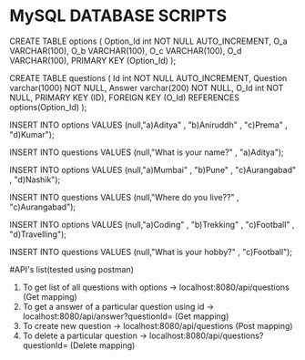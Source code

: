 # MySQL DATABASE SCRIPTS

CREATE TABLE options (
  Option_Id int NOT NULL AUTO_INCREMENT,
  O_a VARCHAR(100),
  O_b VARCHAR(100),
  O_c VARCHAR(100),
  O_d VARCHAR(100),
  PRIMARY KEY (Option_Id)
);

CREATE TABLE questions (
  Id int NOT NULL AUTO_INCREMENT,
  Question varchar(1000) NOT NULL,
  Answer varchar(200) NOT NULL,
  O_Id int NOT NULL,
  PRIMARY KEY (ID),
  FOREIGN KEY (O_Id) REFERENCES options(Option_Id)
);
 
INSERT INTO options 
VALUES (null,"a)Aditya" , "b)Aniruddh" , "c)Prema" , "d)Kumar");

INSERT INTO questions 
VALUES (null,"What is your name?" , "a)Aditya");

INSERT INTO options 
VALUES (null,"a)Mumbai" , "b)Pune" , "c)Aurangabad" , "d)Nashik");

INSERT INTO questions 
VALUES (null,"Where do you live??" , "c)Aurangabad");

INSERT INTO options 
VALUES (null,"a)Coding" , "b)Trekking" , "c)Football" , "d)Travelling");

INSERT INTO questions 
VALUES (null,"What is your hobby?" , "c)Football");


#API's list(tested using postman)
1) To get list of all questions with options -> localhost:8080/api/questions (Get mapping)
2) To get a answer of a particular question using id -> localhost:8080/api/answer?questionId= (Get mapping)
3) To create new question -> localhost:8080/api/questions (Post mapping)
4) To delete a particular question -> localhost:8080/api/questions?questionId= (Delete mapping)
